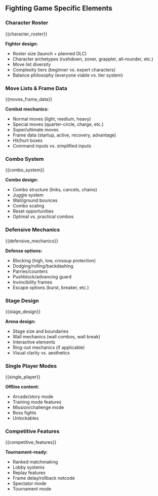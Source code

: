 ## Fighting Game Specific Elements

### Character Roster

{{character_roster}}

**Fighter design:**

- Roster size (launch + planned DLC)
- Character archetypes (rushdown, zoner, grappler, all-rounder, etc.)
- Move list diversity
- Complexity tiers (beginner vs. expert characters)
- Balance philosophy (everyone viable vs. tier system)

### Move Lists & Frame Data

{{moves_frame_data}}

**Combat mechanics:**

- Normal moves (light, medium, heavy)
- Special moves (quarter-circle, charge, etc.)
- Super/ultimate moves
- Frame data (startup, active, recovery, advantage)
- Hit/hurt boxes
- Command inputs vs. simplified inputs

### Combo System

{{combo_system}}

**Combo design:**

- Combo structure (links, cancels, chains)
- Juggle system
- Wall/ground bounces
- Combo scaling
- Reset opportunities
- Optimal vs. practical combos

### Defensive Mechanics

{{defensive_mechanics}}

**Defense options:**

- Blocking (high, low, crossup protection)
- Dodging/rolling/backdashing
- Parries/counters
- Pushblock/advancing guard
- Invincibility frames
- Escape options (burst, breaker, etc.)

### Stage Design

{{stage_design}}

**Arena design:**

- Stage size and boundaries
- Wall mechanics (wall combos, wall break)
- Interactive elements
- Ring-out mechanics (if applicable)
- Visual clarity vs. aesthetics

### Single Player Modes

{{single_player}}

**Offline content:**

- Arcade/story mode
- Training mode features
- Mission/challenge mode
- Boss fights
- Unlockables

### Competitive Features

{{competitive_features}}

**Tournament-ready:**

- Ranked matchmaking
- Lobby systems
- Replay features
- Frame delay/rollback netcode
- Spectator mode
- Tournament mode
